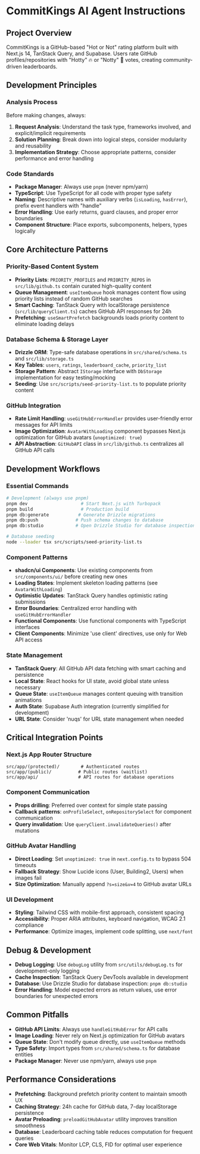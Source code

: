 # CommitKings AI Agent Instructions

## Project Overview
CommitKings is a GitHub-based "Hot or Not" rating platform built with Next.js 14, TanStack Query, and Supabase. Users rate GitHub profiles/repositories with "Hotty" 🔥 or "Notty" 🧊 votes, creating community-driven leaderboards.

## Development Principles

### Analysis Process
Before making changes, always:
1. **Request Analysis**: Understand the task type, frameworks involved, and explicit/implicit requirements
2. **Solution Planning**: Break down into logical steps, consider modularity and reusability
3. **Implementation Strategy**: Choose appropriate patterns, consider performance and error handling

### Code Standards
- **Package Manager**: Always use `pnpm` (never npm/yarn)
- **TypeScript**: Use TypeScript for all code with proper type safety
- **Naming**: Descriptive names with auxiliary verbs (`isLoading`, `hasError`), prefix event handlers with "handle"
- **Error Handling**: Use early returns, guard clauses, and proper error boundaries
- **Component Structure**: Place exports, subcomponents, helpers, types logically

## Core Architecture Patterns

### Priority-Based Content System
- **Priority Lists**: `PRIORITY_PROFILES` and `PRIORITY_REPOS` in `src/lib/github.ts` contain curated high-quality content
- **Queue Management**: `useItemQueue` hook manages content flow using priority lists instead of random GitHub searches
- **Smart Caching**: TanStack Query with localStorage persistence (`src/lib/queryClient.ts`) caches GitHub API responses for 24h
- **Prefetching**: `useSmartPrefetch` backgrounds loads priority content to eliminate loading delays

### Database Schema & Storage Layer
- **Drizzle ORM**: Type-safe database operations in `src/shared/schema.ts` and `src/lib/storage.ts`
- **Key Tables**: `users`, `ratings`, `leaderboard_cache`, `priority_list`
- **Storage Pattern**: Abstract `IStorage` interface with `DbStorage` implementation for easy testing/mocking
- **Seeding**: Use `src/scripts/seed-priority-list.ts` to populate priority content

### GitHub Integration
- **Rate Limit Handling**: `useGitHubErrorHandler` provides user-friendly error messages for API limits
- **Image Optimization**: `AvatarWithLoading` component bypasses Next.js optimization for GitHub avatars (`unoptimized: true`)
- **API Abstraction**: `GitHubAPI` class in `src/lib/github.ts` centralizes all GitHub API calls

## Development Workflows

### Essential Commands
```bash
# Development (always use pnpm)
pnpm dev                    # Start Next.js with Turbopack
pnpm build                  # Production build
pnpm db:generate           # Generate Drizzle migrations
pnpm db:push              # Push schema changes to database
pnpm db:studio            # Open Drizzle Studio for database inspection

# Database seeding
node --loader tsx src/scripts/seed-priority-list.ts
```

### Component Patterns
- **shadcn/ui Components**: Use existing components from `src/components/ui/` before creating new ones
- **Loading States**: Implement skeleton loading patterns (see `AvatarWithLoading`)
- **Optimistic Updates**: TanStack Query handles optimistic rating submissions
- **Error Boundaries**: Centralized error handling with `useGitHubErrorHandler`
- **Functional Components**: Use functional components with TypeScript interfaces
- **Client Components**: Minimize 'use client' directives, use only for Web API access

### State Management
- **TanStack Query**: All GitHub API data fetching with smart caching and persistence
- **Local State**: React hooks for UI state, avoid global state unless necessary
- **Queue State**: `useItemQueue` manages content queuing with transition animations
- **Auth State**: Supabase Auth integration (currently simplified for development)
- **URL State**: Consider 'nuqs' for URL state management when needed

## Critical Integration Points

### Next.js App Router Structure
```
src/app/(protected)/        # Authenticated routes
src/app/(public)/          # Public routes (waitlist)
src/app/api/               # API routes for database operations
```

### Component Communication
- **Props drilling**: Preferred over context for simple state passing
- **Callback patterns**: `onProfileSelect`, `onRepositorySelect` for component communication
- **Query invalidation**: Use `queryClient.invalidateQueries()` after mutations

### GitHub Avatar Handling
- **Direct Loading**: Set `unoptimized: true` in `next.config.ts` to bypass 504 timeouts
- **Fallback Strategy**: Show Lucide icons (User, Building2, Users) when images fail
- **Size Optimization**: Manually append `?s=size&v=4` to GitHub avatar URLs

### UI Development
- **Styling**: Tailwind CSS with mobile-first approach, consistent spacing
- **Accessibility**: Proper ARIA attributes, keyboard navigation, WCAG 2.1 compliance
- **Performance**: Optimize images, implement code splitting, use `next/font`

## Debug & Development
- **Debug Logging**: Use `debugLog` utility from `src/utils/debugLog.ts` for development-only logging
- **Cache Inspection**: TanStack Query DevTools available in development
- **Database**: Use Drizzle Studio for database inspection: `pnpm db:studio`
- **Error Handling**: Model expected errors as return values, use error boundaries for unexpected errors

## Common Pitfalls
- **GitHub API Limits**: Always use `handleGitHubError` for API calls
- **Image Loading**: Never rely on Next.js optimization for GitHub avatars
- **Queue State**: Don't modify queue directly, use `useItemQueue` methods
- **Type Safety**: Import types from `src/shared/schema.ts` for database entities
- **Package Manager**: Never use npm/yarn, always use `pnpm`

## Performance Considerations
- **Prefetching**: Background prefetch priority content to maintain smooth UX
- **Caching Strategy**: 24h cache for GitHub data, 7-day localStorage persistence
- **Avatar Preloading**: `preloadGitHubAvatar` utility improves transition smoothness
- **Database**: Leaderboard caching table reduces computation for frequent queries
- **Core Web Vitals**: Monitor LCP, CLS, FID for optimal user experience
